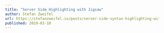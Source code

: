 ```yaml
---
title: "Server Side Highlighting with Jigsaw"
author: Stefan Zweifel
url: https://stefanzweifel.io/posts/server-side-syntax-highlighting-with-jigsaw/
published: 2019-03-10
---
```

